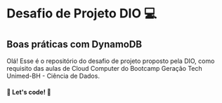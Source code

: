 # Desafio de Projeto DIO :computer:

## Boas práticas com DynamoDB

Olá! Esse é o repositório do desafio de projeto proposto pela DIO, como requisito das aulas de Cloud Computer do Bootcamp Geração Tech Unimed-BH - Ciência de Dados.

#### 🚀 Let's code! 🚀
